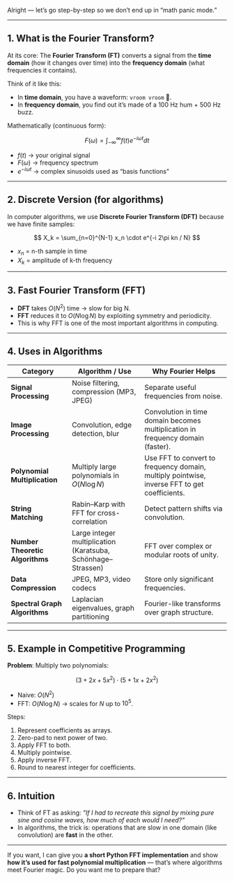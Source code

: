 Alright — let’s go step-by-step so we don’t end up in “math panic mode.”

---

## **1. What is the Fourier Transform?**

At its core:
The **Fourier Transform (FT)** converts a signal from the **time domain** (how it changes over time) into the **frequency domain** (what frequencies it contains).

Think of it like this:

* In **time domain**, you have a waveform: `vroom vroom` 🚗.
* In **frequency domain**, you find out it’s made of a 100 Hz hum + 500 Hz buzz.

Mathematically (continuous form):

$$
F(\omega) = \int_{-\infty}^\infty f(t) e^{-i \omega t} dt
$$

* $f(t)$ → your original signal
* $F(\omega)$ → frequency spectrum
* $e^{-i\omega t}$ → complex sinusoids used as “basis functions”

---

## **2. Discrete Version (for algorithms)**

In computer algorithms, we use **Discrete Fourier Transform (DFT)** because we have finite samples:

$$
X_k = \sum_{n=0}^{N-1} x_n \cdot e^{-i 2\pi kn / N}
$$

* $x_n$ = n-th sample in time
* $X_k$ = amplitude of k-th frequency

---

## **3. Fast Fourier Transform (FFT)**

* **DFT** takes $O(N^2)$ time → slow for big N.
* **FFT** reduces it to $O(N \log N)$ by exploiting symmetry and periodicity.
* This is why FFT is one of the most important algorithms in computing.

---

## **4. Uses in Algorithms**

| **Category**                    | **Algorithm / Use**                                          | **Why Fourier Helps**                                                                        |
| ------------------------------- | ------------------------------------------------------------ | -------------------------------------------------------------------------------------------- |
| **Signal Processing**           | Noise filtering, compression (MP3, JPEG)                     | Separate useful frequencies from noise.                                                      |
| **Image Processing**            | Convolution, edge detection, blur                            | Convolution in time domain becomes multiplication in frequency domain (faster).              |
| **Polynomial Multiplication**   | Multiply large polynomials in $O(N \log N)$                  | Use FFT to convert to frequency domain, multiply pointwise, inverse FFT to get coefficients. |
| **String Matching**             | Rabin–Karp with FFT for cross-correlation                    | Detect pattern shifts via convolution.                                                       |
| **Number Theoretic Algorithms** | Large integer multiplication (Karatsuba, Schönhage–Strassen) | FFT over complex or modular roots of unity.                                                  |
| **Data Compression**            | JPEG, MP3, video codecs                                      | Store only significant frequencies.                                                          |
| **Spectral Graph Algorithms**   | Laplacian eigenvalues, graph partitioning                    | Fourier-like transforms over graph structure.                                                |

---

## **5. Example in Competitive Programming**

**Problem**: Multiply two polynomials:

$$
(3 + 2x + 5x^2) \cdot (5 + 1x + 2x^2)
$$

* Naive: $O(N^2)$
* FFT: $O(N \log N)$ → scales for $N$ up to $10^5$.

Steps:

1. Represent coefficients as arrays.
2. Zero-pad to next power of two.
3. Apply FFT to both.
4. Multiply pointwise.
5. Apply inverse FFT.
6. Round to nearest integer for coefficients.

---

## **6. Intuition**

* Think of FT as asking: *"If I had to recreate this signal by mixing pure sine and cosine waves, how much of each would I need?"*
* In algorithms, the trick is: operations that are slow in one domain (like convolution) are **fast** in the other.

---

If you want, I can give you **a short Python FFT implementation** and show **how it’s used for fast polynomial multiplication** — that’s where algorithms meet Fourier magic.
Do you want me to prepare that?
